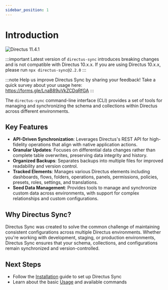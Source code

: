 ```yaml
---
sidebar_position: 1
---
```


# Introduction

![Directus 11.4.1](https://img.shields.io/badge/Directus-11.4.1-64f?style=for-the-badge&logo=directus)

:::important
Latest version of `directus-sync` introduces breaking changes and is not compatible with Directus 10.x.x.
If you are using Directus 10.x.x, please run `npx directus-sync@2.2.0`
:::

:::note
Help us improve Directus Sync by sharing your feedback! Take a quick survey about your usage here: https://forms.gle/LnaB89uVkZCDqRfGA
:::

The `directus-sync` command-line interface (CLI) provides a set of tools for managing and synchronizing the schema and
collections within Directus across different environments.

## Key Features

- **API-Driven Synchronization**: Leverages Directus's REST API for high-fidelity operations that align with native application actions.
- **Granular Updates**: Focuses on differential data changes rather than complete table overwrites, preserving data integrity and history.
- **Organized Backups**: Separates backups into multiple files for improved readability and version control.
- **Tracked Elements**: Manages various Directus elements including dashboards, flows, folders, operations, panels, permissions, policies, presets, roles, settings, and translations.
- **Seed Data Management**: Provides tools to manage and synchronize custom data across environments, with support for complex relationships and custom configurations.

## Why Directus Sync?

Directus Sync was created to solve the common challenge of maintaining consistent configurations across multiple Directus environments. Whether you're working with development, staging, or production environments, Directus Sync ensures that your schema, collections, and configurations remain synchronized and version-controlled.

## Next Steps

- Follow the [Installation](getting-started/installation.md) guide to set up Directus Sync
- Learn about the basic [Usage](getting-started/usage.md) and available commands
